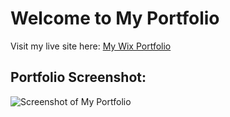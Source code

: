 <!DOCTYPE html>
<html>
<head>
    <title>My Wix Portfolio</title>
</head>
<body>
    <h1>Welcome to My Portfolio</h1>
    <p>Visit my live site here: <a href="https://harrybakes3.wixsite.com/harry-bakes-2" target="_blank">My Wix Portfolio</a></p>
    <h2>Portfolio Screenshot:</h2>
    <img src=""C:\Users\samvitha\OneDrive\Desktop\hw\site.png"" alt="Screenshot of My Portfolio" />
</body>
</html>
